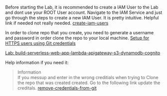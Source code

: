 
Before starting the Lab, it is recommended to create a IAM User to the Lab and dont use your ROOT User account. Navigate to the IAM Service and just go through the steps to create a new IAM User. It is pretty intuitive. 
Helpful link if needed not really needed. [create-iam-users](https://docs.aws.amazon.com/IAM/latest/UserGuide/best-practices.html#create-iam-users)

In order to clone repo that you create, you need to generate a username and password in order clone the repo to your local machine.
[Setup for HTTPS users using Git credentials](https://docs.aws.amazon.com/codecommit/latest/userguide/setting-up-gc.html?icmpid=docs_acc_console_connect_np)

[Lab: build-serverless-web-app-lambda-apigateway-s3-dynamodb-cognito](https://aws.amazon.com/getting-started/hands-on/build-serverless-web-app-lambda-apigateway-s3-dynamodb-cognito/)



Help information if you need it:

>Information  
>If you messup and enter in the wrong creditials when trying to Clone the repo that was created created. Go to the following link update the creditals.
>[remove-credentials-from-git](https://stackoverflow.com/questions/15381198/remove-credentials-from-git)

